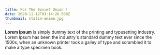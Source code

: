 ```yaml
---
title: For The Soviet Union !
date: 2020-11-12T03:14:26.508Z
thumbnail: stalin-anime.jpg
---
```

<!--StartFragment-->

**Lorem Ipsum** is simply dummy text of the printing and typesetting industry. Lorem Ipsum has been the industry's standard dummy text ever since the 1500s, when an unknown printer took a galley of type and scrambled it to make a type specimen book.

<!--EndFragment-->